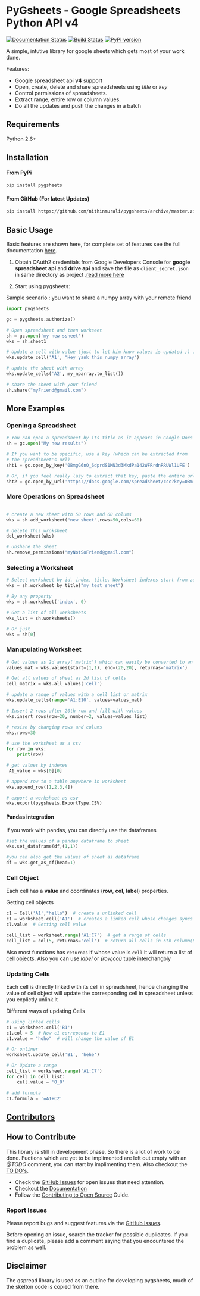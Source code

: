 # PyGsheets - Google Spreadsheets Python API v4
[![Documentation Status](https://readthedocs.org/projects/pygsheets/badge/?version=latest)](http://pygsheets.readthedocs.io/en/latest/?badge=latest) [![Build Status](https://travis-ci.org/nithinmurali/pygsheets.svg?branch=master)](https://travis-ci.org/nithinmurali/pygsheets)  [![PyPI version](https://badge.fury.io/py/pygsheets.svg)](https://badge.fury.io/py/pygsheets)

A simple, intutive library for google sheets which gets most of your work done.
 
Features:

* Google spreadsheet api __v4__ support
* Open, create, delete and share spreadsheets using _title_ or _key_
* Control permissions of spreadsheets.
* Extract range, entire row or column values.
* Do all the updates and push the changes in a batch

## Requirements

Python 2.6+

## Installation

#### From PyPi

```sh
pip install pygsheets

```

#### From GitHub (For latest Updates)

```sh
pip install https://github.com/nithinmurali/pygsheets/archive/master.zip

```


## Basic Usage

Basic features are shown here, for complete set of features see the full documentation [here](http://pygsheets.readthedocs.io/en/latest/).

1. Obtain OAuth2 credentials from Google Developers Console for __google spreadsheet api__ and __drive api__ and save the file as `client_secret.json` in same directory as project .[read more here](docs/auth.rst)

2. Start using pygsheets: 
   
Sample scenario : you want to share a numpy array with your remote friend 

```python
import pygsheets

gc = pygsheets.authorize()

# Open spreadsheet and then workseet
sh = gc.open('my new ssheet')
wks = sh.sheet1

# Update a cell with value (just to let him know values is updated ;) )
wks.update_cell('A1', "Hey yank this numpy array")

# update the sheet with array
wks.update_cells('A2', my_nparray.to_list())

# share the sheet with your friend
sh.share("myFriend@gmail.com")

```

## More Examples

### Opening a Spreadsheet

```python
# You can open a spreadsheet by its title as it appears in Google Docs 
sh = gc.open("My new results")

# If you want to be specific, use a key (which can be extracted from
# the spreadsheet's url)
sht1 = gc.open_by_key('0BmgG6nO_6dprdS1MN3d3MkdPa142WFRrdnRRUWl1UFE')

# Or, if you feel really lazy to extract that key, paste the entire url
sht2 = gc.open_by_url('https://docs.google.com/spreadsheet/ccc?key=0Bm...FE&hl')

```

### More Operations on Spreadsheet

```python

# create a new sheet with 50 rows and 60 colums
wks = sh.add_worksheet("new sheet",rows=50,cols=60)

# delete this wroksheet
del_worksheet(wks)

# unshare the sheet
sh.remove_permissions("myNotSoFriend@gmail.com")

```

### Selecting a Worksheet

```python
# Select worksheet by id, index, title. Worksheet indexes start from zero
wks = sh.worksheet_by_title("my test sheet")

# By any property
wks = sh.worksheet('index', 0)

# Get a list of all worksheets
wks_list = sh.worksheets()

# Or just
wks = sh[0]
```

### Manupulating Worksheet

```python
# Get values as 2d array('matrix') which can easily be converted to an numpy aray or as 'cell' list
values_mat = wks.values(start=(1,1), end=(20,20), returnas='matrix')

# Get all values of sheet as 2d list of cells
cell_matrix = wks.all_values('cell')

# update a range of values with a cell list or matrix
wks.update_cells(range='A1:E10', values=values_mat)

# Insert 2 rows after 20th row and fill with values
wks.insert_rows(row=20, number=2, values=values_list)

# resize by changing rows and colums
wks.rows=30

# use the worksheet as a csv
for row in wks:
    print(row)

# get values by indexes
 A1_value = wks[0][0]

# append row to a table anywhere in worksheet
wks.append_row([1,2,3,4])

# export a worksheet as csv
wks.export(pygsheets.ExportType.CSV)

```

#### Pandas integration
If you work with pandas, you can directly use the dataframes
```python
#set the values of a pandas dataframe to sheet
wks.set_dataframe(df,(1,1))

#you can also get the values of sheet as dataframe
df = wks.get_as_df(head=1)

```

### Cell Object

Each cell has a __value__ and coordinates (__row__, __col__, __label__) properties.

Getting cell objects

```python
c1 = Cell('A1',"hello")  # create a unlinked cell
c1 = worksheet.cell('A1')  # creates a linked cell whose changes syncs instantanously
cl.value  # Getting cell value

cell_list = worksheet.range('A1:C7')  # get a range of cells 
cell_list = col(5, returnas='cell')  # return all cells in 5th column(E)

```

Also most functions has `returnas` if whose value is `cell` it will return a list of cell objects. Also you can use *label* or *(row,col)* tuple interchangbly

### Updating Cells

Each cell is directly linked with its cell in spreadsheet, hence changing the value of cell object will update the corresponding cell in spreadsheet unless you explictly unlink it

Different ways of updating Cells
```python
# using linked cells
c1 = worksheet.cell('B1')
c1.col = 5  # Now c1 correponds to E1
c1.value = "hoho"  # will change the value of E1

# Or onliner
worksheet.update_cell('B1', 'hehe')

# Or Update a range
cell_list = worksheet.range('A1:C7')
for cell in cell_list:
    cell.value = 'O_0'

# add formula
c1.formula = '=A1+C2'

```

## [Contributors](https://github.com/nithinmurali/pygsheets/graphs/contributors)

## How to Contribute

This library is still in development phase. So there is a lot of work to be done. Fuctions which are yet to be implimented are left out empty with an _@TODO_ comment, you can start by implimenting them. Also checkout the [TO DO's](TODO.md).
 
* Check the [GitHub Issues](https://github.com/nithinmurali/pygsheets/issues) for open issues that need attention.
* Checkout the [Documentation](https://readthedocs.org/projects/pygsheets/) 
* Follow the [Contributing to Open Source](https://guides.github.com/activities/contributing-to-open-source/) Guide.

### Report Issues

Please report bugs and suggest features via the [GitHub Issues](https://github.com/nithinmurali/pygsheets/issues).

Before opening an issue, search the tracker for possible duplicates. If you find a duplicate, please add a comment saying that you encountered the problem as well.

## Disclaimer
The gspread library is used as an outline for developing pygsheets, much of the skelton code is copied from there.
